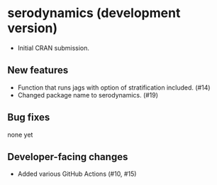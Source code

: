 # serodynamics (development version)

* Initial CRAN submission.

## New features

* Function that runs jags with option of stratification included. (#14)
* Changed package name to serodynamics. (#19)

## Bug fixes

none yet

## Developer-facing changes

* Added various GitHub Actions (#10, #15)

